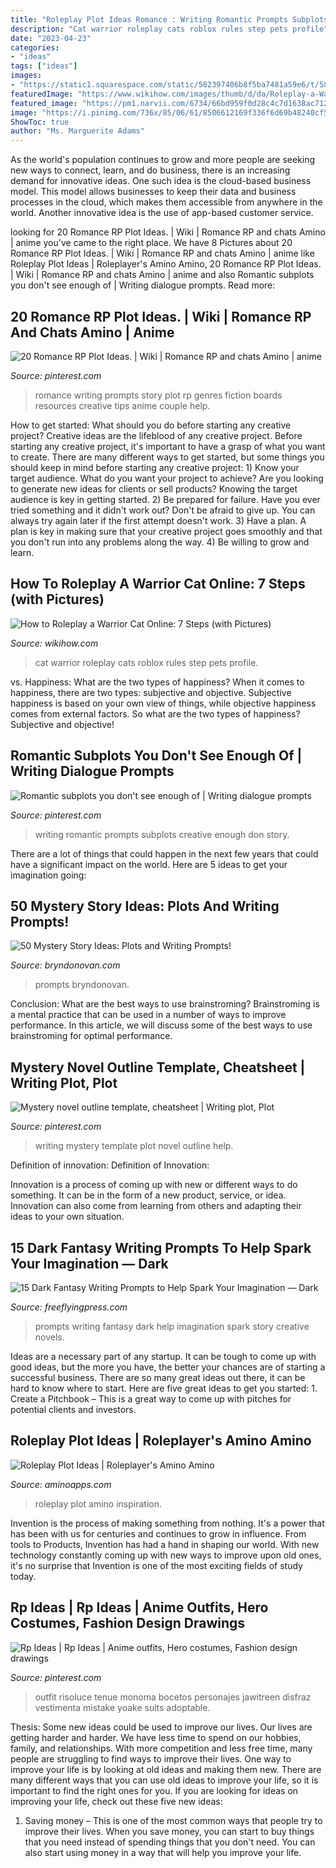 ```yaml
---
title: "Roleplay Plot Ideas Romance : Writing Romantic Prompts Subplots Creative Enough Don Story"
description: "Cat warrior roleplay cats roblox rules step pets profile"
date: "2023-04-23"
categories:
- "ideas"
tags: ["ideas"]
images:
- "https://static1.squarespace.com/static/582397406b8f5ba7481a59e6/t/5834b414890b272eff1f07d8/1479849505389/darkfantasywritingprompts6.jpg"
featuredImage: "https://www.wikihow.com/images/thumb/d/da/Roleplay-a-Warrior-Cat-Online-Step-01.jpg/aid2377153-v4-728px-Roleplay-a-Warrior-Cat-Online-Step-01.jpg"
featured_image: "https://pm1.narvii.com/6734/66bd959f0d28c4c7d1638ac712f58e0338b6f17cv2_hq.jpg"
image: "https://i.pinimg.com/736x/85/06/61/8506612169f336f6d69b48240cf55f47--romantic-writing-prompts-story-inspiration.jpg"
ShowToc: true
author: "Ms. Marguerite Adams"
---
```



As the world's population continues to grow and more people are seeking new ways to connect, learn, and do business, there is an increasing demand for innovative ideas. One such idea is the cloud-based business model. This model allows businesses to keep their data and business processes in the cloud, which makes them accessible from anywhere in the world. Another innovative idea is the use of app-based customer service.

	

		
looking for 20 Romance RP Plot Ideas. | Wiki | Romance RP and chats Amino | anime you've came to the right place. We have 8 Pictures about 20 Romance RP Plot Ideas. | Wiki | Romance RP and chats Amino | anime like Roleplay Plot Ideas | Roleplayer&#039;s Amino Amino, 20 Romance RP Plot Ideas. | Wiki | Romance RP and chats Amino | anime and also Romantic subplots you don&#039;t see enough of | Writing dialogue prompts. Read more:
		
    
## 20 Romance RP Plot Ideas. | Wiki | Romance RP And Chats Amino | Anime

<img loading=lazy src="https://i.pinimg.com/236x/64/06/75/6406755cce220c89835c288eecfa0bb7.jpg?nii=t" onerror="this.onerror=null;this.src='https://tse3.mm.bing.net/th?id=OIP.9mig86mOiR_Rh40oi3xxKQAAAA&amp;pid=15.1';" alt="20 Romance RP Plot Ideas. | Wiki | Romance RP and chats Amino | anime">

_Source: pinterest.com_

>romance writing prompts story plot rp genres fiction boards resources creative tips anime couple help. 

	

How to get started: What should you do before starting any creative project?
Creative ideas are the lifeblood of any creative project. Before starting any creative project, it's important to have a grasp of what you want to create. There are many different ways to get started, but some things you should keep in mind before starting any creative project: 1) Know your target audience. What do you want your project to achieve? Are you looking to generate new ideas for clients or sell products? Knowing the target audience is key in getting started. 2) Be prepared for failure. Have you ever tried something and it didn't work out? Don't be afraid to give up. You can always try again later if the first attempt doesn't work. 3) Have a plan. A plan is key in making sure that your creative project goes smoothly and that you don't run into any problems along the way. 4) Be willing to grow and learn.

    
## How To Roleplay A Warrior Cat Online: 7 Steps (with Pictures)

<img loading=lazy src="https://www.wikihow.com/images/thumb/d/da/Roleplay-a-Warrior-Cat-Online-Step-01.jpg/aid2377153-v4-728px-Roleplay-a-Warrior-Cat-Online-Step-01.jpg" onerror="this.onerror=null;this.src='https://tse4.mm.bing.net/th?id=OIP.GI7CXJclMvpO_8Re77bzKwHaFj&amp;pid=15.1';" alt="How to Roleplay a Warrior Cat Online: 7 Steps (with Pictures)">

_Source: wikihow.com_

>cat warrior roleplay cats roblox rules step pets profile. 

	

vs. Happiness: What are the two types of happiness?
When it comes to happiness, there are two types: subjective and objective. Subjective happiness is based on your own view of things, while objective happiness comes from external factors. So what are the two types of happiness? Subjective and objective!

    
## Romantic Subplots You Don&#039;t See Enough Of | Writing Dialogue Prompts

<img loading=lazy src="https://i.pinimg.com/736x/85/06/61/8506612169f336f6d69b48240cf55f47--romantic-writing-prompts-story-inspiration.jpg" onerror="this.onerror=null;this.src='https://tse1.mm.bing.net/th?id=OIP.Tn8EObHELr4eN9BdVTW0kAELDp&amp;pid=15.1';" alt="Romantic subplots you don&#039;t see enough of | Writing dialogue prompts">

_Source: pinterest.com_

>writing romantic prompts subplots creative enough don story. 

	

There are a lot of things that could happen in the next few years that could have a significant impact on the world. Here are 5 ideas to get your imagination going: 

    
## 50 Mystery Story Ideas: Plots And Writing Prompts!

<img loading=lazy src="https://i1.wp.com/www.bryndonovan.com/wp-content/uploads/2017/09/50-Mystery-Story-IdeaS-1.jpg?w=1000&amp;ssl=1" onerror="this.onerror=null;this.src='https://tse2.mm.bing.net/th?id=OIP.nPkEVUWbwol2n1ApgOTSQgHaLH&amp;pid=15.1';" alt="50 Mystery Story Ideas: Plots and Writing Prompts!">

_Source: bryndonovan.com_

>prompts bryndonovan. 

	

Conclusion: What are the best ways to use brainstroming?
Brainstroming is a mental practice that can be used in a number of ways to improve performance. In this article, we will discuss some of the best ways to use brainstroming for optimal performance.

    
## Mystery Novel Outline Template, Cheatsheet | Writing Plot, Plot

<img loading=lazy src="https://i.pinimg.com/736x/a7/25/ff/a725ff7803a08137986f4e0e5a8fb985--writing-advice-writing-help.jpg" onerror="this.onerror=null;this.src='https://tse4.mm.bing.net/th?id=OIP.jsRgyql6gr9uH89zSr-dywHaMs&amp;pid=15.1';" alt="Mystery novel outline template, cheatsheet | Writing plot, Plot">

_Source: pinterest.com_

>writing mystery template plot novel outline help. 

	

Definition of innovation:
Definition of Innovation: 

Innovation is a process of coming up with new or different ways to do something. It can be in the form of a new product, service, or idea. Innovation can also come from learning from others and adapting their ideas to your own situation.

    
## 15 Dark Fantasy Writing Prompts To Help Spark Your Imagination — Dark

<img loading=lazy src="https://static1.squarespace.com/static/582397406b8f5ba7481a59e6/t/5834b414890b272eff1f07d8/1479849505389/darkfantasywritingprompts6.jpg" onerror="this.onerror=null;this.src='https://tse2.mm.bing.net/th?id=OIP.ufEpgJc3SorOjEHDgBt6lAHaDt&amp;pid=15.1';" alt="15 Dark Fantasy Writing Prompts to Help Spark Your Imagination — Dark">

_Source: freeflyingpress.com_

>prompts writing fantasy dark help imagination spark story creative novels. 

	

Ideas are a necessary part of any startup. It can be tough to come up with good ideas, but the more you have, the better your chances are of starting a successful business. There are so many great ideas out there, it can be hard to know where to start. Here are five great ideas to get you started: 1. Create a Pitchbook – This is a great way to come up with pitches for potential clients and investors.

    
## Roleplay Plot Ideas | Roleplayer&#039;s Amino Amino

<img loading=lazy src="https://pm1.narvii.com/6734/66bd959f0d28c4c7d1638ac712f58e0338b6f17cv2_hq.jpg" onerror="this.onerror=null;this.src='https://tse1.mm.bing.net/th?id=OIP.DeqSypbCmviWCJI_SWDJ-wHaNK&amp;pid=15.1';" alt="Roleplay Plot Ideas | Roleplayer&#039;s Amino Amino">

_Source: aminoapps.com_

>roleplay plot amino inspiration. 

	

Invention is the process of making something from nothing. It's a power that has been with us for centuries and continues to grow in influence. From tools to Products, Invention has had a hand in shaping our world. With new technology constantly coming up with new ways to improve upon old ones, it's no surprise that Invention is one of the most exciting fields of study today.

    
## Rp Ideas | Rp Ideas | Anime Outfits, Hero Costumes, Fashion Design Drawings

<img loading=lazy src="https://i.pinimg.com/736x/e2/19/e7/e219e7d4aee801e9ab99aeb4dead9c4f.jpg" onerror="this.onerror=null;this.src='https://tse4.mm.bing.net/th?id=OIP.wyEcQkqMPVq9d1ecSxP0HQHaKP&amp;pid=15.1';" alt="Rp Ideas | Rp Ideas | Anime outfits, Hero costumes, Fashion design drawings">

_Source: pinterest.com_

>outfit risoluce tenue monoma bocetos personajes jawitreen disfraz vestimenta mistake yoake suits adoptable. 

	

Thesis: Some new ideas could be used to improve our lives.
Our lives are getting harder and harder. We have less time to spend on our hobbies, family, and relationships. With more competition and less free time, many people are struggling to find ways to improve their lives. One way to improve your life is by looking at old ideas and making them new. There are many different ways that you can use old ideas to improve your life, so it is important to find the right ones for you. If you are looking for ideas on improving your life, check out these five new ideas: 
1) Saving money – This is one of the most common ways that people try to improve their lives. When you save money, you can start to buy things that you need instead of spending things that you don't need. You can also start using money in a way that will help you improve your life.

